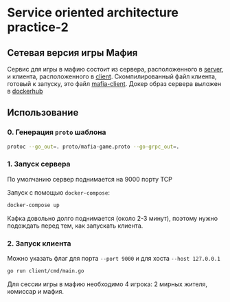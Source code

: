 # Service oriented architecture practice-2

## Сетевая версия игры Мафия

Сервис для игры в мафию состоит из сервера, расположенного в [server](https://github.com/cherepasshka/mafia-game/tree/main/game-server), и клиента, расположенного в [client](https://github.com/cherepasshka/mafia-game/tree/main/client). Скомпилированный файл клиента, готовый к запуску, это файл [mafia-client](https://github.com/cherepasshka/mafia-game/blob/main/mafia-client). Докер образ сервера выложен в [dockerhub](https://hub.docker.com/repository/docker/cherepashka/soa-practice-3)

## Использование

### 0. Генерация `proto` шаблона
```bash
protoc --go_out=. proto/mafia-game.proto --go-grpc_out=.
```

### 1. Запуск сервера
По умолчанию сервер поднимается на 9000 порту TCP

Запуск с помощью `docker-compose`:
```bash
docker-compose up
```
Кафка довольно долго поднимается (около 2-3 минут), поэтому нужно подождать перед тем, как запускать клиента.

### 2. Запуск клиента
Можно указать флаг для порта `--port 9000` и для хоста `--host 127.0.0.1`
```bash
go run client/cmd/main.go
```

Для сессии игры в мафию необходимо 4 игрока: 2 мирных жителя, комиссар и мафия.